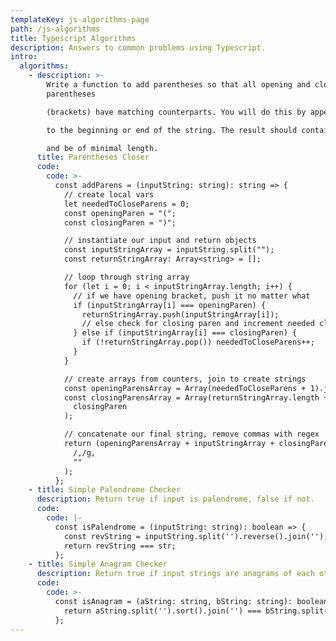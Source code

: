 ```yaml
---
templateKey: js-algorithms-page
path: /js-algorithms
title: Typescript Algorithms
description: Answers to common problems using Typescript.
intro:
  algorithms:
    - description: >-
        Write a function to add parentheses so that all opening and closing
        parentheses

        (brackets) have matching counterparts. You will do this by appending parenthesis

        to the beginning or end of the string. The result should contain the original string,

        and be of minimal length.
      title: Parentheses Closer
      code:
        code: >-
          const addParens = (inputString: string): string => {
            // create local vars
            let neededToCloseParens = 0;
            const openingParen = "(";
            const closingParen = ")";

            // instantiate our input and return objects
            const inputStringArray = inputString.split("");
            const returnStringArray: Array<string> = [];

            // loop through string array
            for (let i = 0; i < inputStringArray.length; i++) {
              // if we have opening bracket, push it no matter what
              if (inputStringArray[i] === openingParen) {
                returnStringArray.push(inputStringArray[i]);
                // else check for closing paren and increment needed closing parens
              } else if (inputStringArray[i] === closingParen) {
                if (!returnStringArray.pop()) neededToCloseParens++;
              }
            }

            // create arrays from counters, join to create strings
            const openingParensArray = Array(neededToCloseParens + 1).join(openingParen);
            const closingParensArray = Array(returnStringArray.length + 1).join(
              closingParen
            );

            // concatenate our final string, remove commas with regex
            return (openingParensArray + inputStringArray + closingParensArray).replace(
              /,/g,
              ""
            );
          };
    - title: Simple Palendrome Checker
      description: Return true if input is palendrome, false if not.
      code:
        code: |-
          const isPalendrome = (inputString: string): boolean => {
            const revString = inputString.split('').reverse().join('');
            return revString === str;
          };
    - title: Simple Anagram Checker
      description: Return true if input strings are anagrams of each other.
      code:
        code: >-
          const isAnagram = (aString: string, bString: string): boolean => {
            return aString.split('').sort().join('') === bString.split('').sort().join('');
          };
---
```


